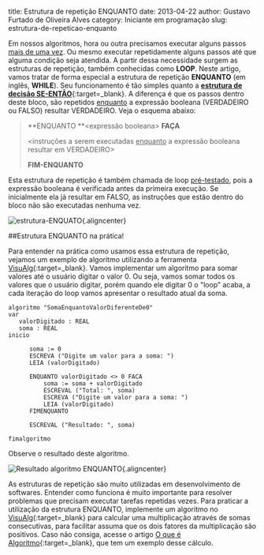 title: Estrutura de repetição ENQUANTO
date: 2013-04-22
author: Gustavo Furtado de Oliveira Alves
category: Iniciante em programação
slug: estrutura-de-repeticao-enquanto

Em nossos algoritmos, hora ou outra precisamos executar alguns passos
<span style="text-decoration: underline;">mais de uma vez</span>. Ou
mesmo executar repetidamente alguns passos até que alguma condição seja
atendida. A partir dessa necessidade surgem as estruturas de
repetição, também conhecidas como **LOOP**. Neste artigo, vamos tratar
de forma especial a estrutura de repetição **ENQUANTO** (em inglês,
**WHILE**). Seu funcionamento é tão simples quanto a [**estrutura de
decisão SE-ENTÃO**](http://www.dicasdeprogramacao.com.br/estrutura-de-decisao-se-entao-senao/ "Estrutura de decisão SE-ENTÃO-SENÃO"){:target=\_blank}.
A diferença é que os passos dentro deste bloco, são repetidos <span
style="text-decoration: underline;">enquanto</span> a expressão booleana
(VERDADEIRO ou FALSO) resultar VERDADEIRO. Veja o esquema abaixo:

> **ENQUANTO **&lt;expressão booleana&gt; **FAÇA**
>
> &lt;instruções a serem executadas <span
> style="text-decoration: underline;">enquanto</span> a expressão
> booleana resultar em VERDADEIRO&gt;
>
> **FIM-ENQUANTO**

Esta estrutura de repetição é também chamada de loop <span
style="text-decoration: underline;">pré-testado</span>, pois a expressão
booleana é verificada antes da primeira execução. Se inicialmente ela já
resultar em FALSO, as instruções que estão dentro do bloco não são
executadas nenhuma vez.

![estrutura-ENQUATO](/images/estrutura-de-repeticao-enquanto/estrutura-ENQUATO.png){.aligncenter}

##Estrutura ENQUANTO na prática!

Para entender na prática como usamos essa estrutura de repetição,
vejamos um exemplo de algoritmo utilizando a ferramenta [<span
style="text-decoration: underline;">VisuAlg</span>](http://www.dicasdeprogramacao.com.br/linguagem-de-programacao-para-iniciantes/ "Linguagem de programação para iniciantes"){:target=\_blank}.
Vamos implementar um algoritmo para somar valores até o usuário digitar
o valor 0. Ou seja, vamos somar todos os valores que o usuário digitar,
porém quando ele digitar 0 o "loop" acaba, a cada iteração do loop vamos
apresentar o resultado atual da soma.

```
algoritmo "SomaEnquantoValorDiferenteDe0"
var
   valorDigitado : REAL
   soma : REAL
inicio

      soma := 0
      ESCREVA ("Digite um valor para a soma: ")
      LEIA (valorDigitado)

      ENQUANTO valorDigitado <> 0 FACA
          soma := soma + valorDigitado
          ESCREVAL ("Total: ", soma)
          ESCREVA ("Digite um valor para a soma: ")
          LEIA (valorDigitado)
      FIMENQUANTO

      ESCREVAL ("Resultado: ", soma)

fimalgoritmo
```

Observe o resultado deste algoritmo.

![Resultado algoritmo
ENQUANTO](/images/estrutura-de-repeticao-enquanto/Resultado-algoritmo-ENQUANTO.png){.aligncenter}

As estruturas de repetição são muito utilizadas em desenvolvimento de
softwares. Entender como funciona é muito importante para resolver
problemas que precisam executar tarefas repetidas vezes. Para praticar a
utilização da estrutura ENQUANTO, implemente um algoritmo no
[VisuAlg](http://www.dicasdeprogramacao.com.br/linguagem-de-programacao-para-iniciantes/ "Linguagem de programação para iniciantes"){:target=\_blank}
para calcular uma multiplicação através de somas consecutivas, para
facilitar assuma que os dois fatores da multiplicação são positivos.
Caso não consiga, acesse o artigo [O que é
Algoritmo](http://www.dicasdeprogramacao.com.br/o-que-e-algoritmo/ "O que é Algoritmo?"){:target=\_blank},
que tem um exemplo desse cálculo.
